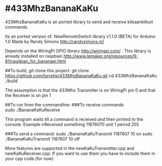 #433MhzBananaKaKu
================
433MhzBananaKaKu is an ported library to send and receive klikaanklikuit commands.

Its an ported version of:
NewRemoteSwitch library v1.1.0 (BETA) for Arduino 1.0
Made by Randy Simons http://randysimons.nl/

Depends on the WiringPi GPIO library http://wiringpi.com/ .
This library is already installed on raspbian http://www.lemaker.org/resources/9-81/raspbian_for_bananapi.html

##To build, git clone this project:
git clone https://github.com/torretje/433MhzBananaKaKu.git
cd 433MhzBananaKaKu
./build

The assumption is that the 433Mhz Transmiter is on WiringPi pin 0 and that the Receiver is on pin 1

##To run from the commandline:
###To receive commands   
sudo ./BananaKaKuReceive

This program waits till a command is received and then printed to the console:
Example->Received something 11876070 unit 1 period 255

###To send a command:
sudo ./BananaKaKuTransmit 1187607 10 on
sudo ./BananaKaKuTransmit 1187607 10 off

More features are supported in the newKaKuTransmitter.cpp and newKaKuReceiver.cpp.
If you want to use them you have to include them in your cpp code.(for now)
